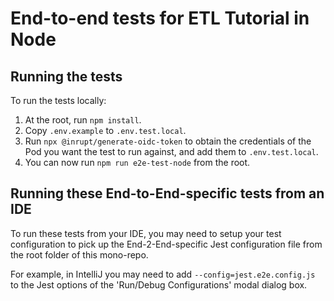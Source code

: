 # End-to-end tests for ETL Tutorial in Node

## Running the tests

To run the tests locally:

1. At the root, run `npm install`.
2. Copy `.env.example` to `.env.test.local`.
3. Run `npx @inrupt/generate-oidc-token` to obtain the credentials of the Pod
   you want the test to run against, and add them to `.env.test.local`.
4. You can now run `npm run e2e-test-node` from the root.

## Running these End-to-End-specific tests from an IDE

To run these tests from your IDE, you may need to setup your test configuration
to pick up the End-2-End-specific Jest configuration file from the root folder
of this mono-repo.

For example, in IntelliJ you may need to add `--config=jest.e2e.config.js` to
the Jest options of the 'Run/Debug Configurations' modal dialog box.
